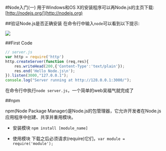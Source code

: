 #Node入门(一)
用于Windows和OS X的安装程序可以再Node.js的主页下载:[http://nodejs.org/](http://nodejs.org)

##验证Node.js是否正确安装
在命令行中输入`node`可以看到以下提示:

![](https://github.com/zt1991616/blog/raw/master/Image/14063001.png)

##First Code
```javascript
// server.js
var http = require('http')
http.createServer(function (req,res){
	res.writeHead(200,{'Content-Type':'text/plain'});
	res.end('Hello Node.js\n');
}).listen(3000,"127.0.0.1");
console.log("Server running at http://128.0.0.1:3000/");
```
在命令行中执行`node server.js`，一个简单的web吴福气就完成了

##npm

npm(Node Package Manager)是Node.js的包管理器，它允许开发者在Node.js应用程序中创建、共享并重用模块。

- 安装模块
`npm install [module_name]`

- 使用模块
下载之后必须请求(require)它们，`var module = require('module');`
